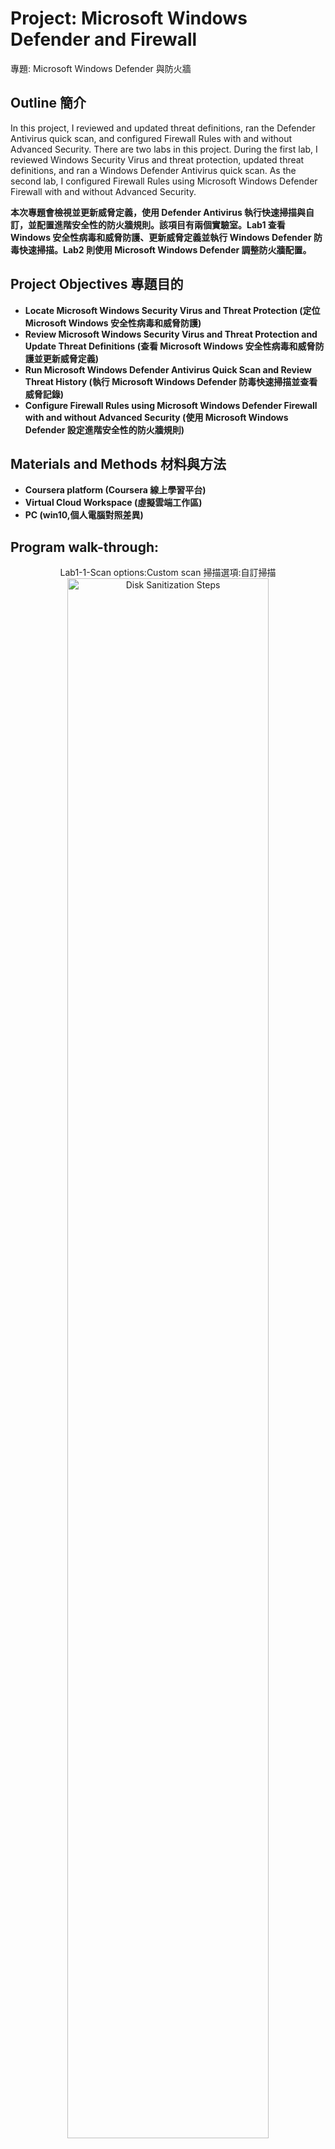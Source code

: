<h1>Project: Microsoft Windows Defender and Firewall</h1>
專題: Microsoft Windows Defender 與防火牆


<h2>Outline 簡介</h2>
In this project, I reviewed and updated threat definitions, ran the Defender Antivirus quick scan, and configured Firewall Rules with and without Advanced Security. There are two labs in this project. During the first lab, I reviewed Windows Security Virus and threat protection, updated threat definitions, and ran a Windows Defender Antivirus quick scan. As the second lab, I configured Firewall Rules using Microsoft Windows Defender Firewall with and without Advanced Security. 

<b>本次專題會檢視並更新威脅定義，使用 Defender Antivirus 執行快速掃描與自訂，並配置進階安全性的防火牆規則。該項目有兩個實驗室。Lab1 查看 Windows 安全性病毒和威脅防護、更新威脅定義並執行 Windows Defender 防毒快速掃描。Lab2 則使用 Microsoft Windows Defender 調整防火牆配置。</b>
<br />


<h2>Project Objectives 專題目的</h2>

- <b>Locate Microsoft Windows Security Virus and Threat Protection (定位Microsoft Windows 安全性病毒和威脅防護)</b>
- <b>Review Microsoft Windows Security Virus and Threat Protection and Update Threat Definitions (查看 Microsoft Windows 安全性病毒和威脅防護並更新威脅定義)</b> 
- <b>Run Microsoft Windows Defender Antivirus Quick Scan and Review Threat History (執行 Microsoft Windows Defender 防毒快速掃描並查看威脅記錄)</b> 
- <b>Configure Firewall Rules using Microsoft Windows Defender Firewall with and without Advanced Security (使用 Microsoft Windows Defender 設定進階安全性的防火牆規則)</b> 


<h2>Materials and Methods 材料與方法</h2>

- <b>Coursera platform (Coursera 線上學習平台)</b> 
- <b>Virtual Cloud Workspace (虛擬雲端工作區)</b>
- <b>PC (win10,個人電腦對照差異)</b> 

<h2>Program walk-through:</h2>

<p align="center">
Lab1-1-Scan options:Custom scan 掃描選項:自訂掃描 <br/>
<img src="[https://i.imgur.com/62TgaWL.png](https://i.imgur.com/8rEhbGi.jpg)" height="80%" width="80%" alt="Disk Sanitization Steps"/>
<br />
<br />
Select the disk:  <br/>
<img src="https://i.imgur.com/tcTyMUE.png" height="80%" width="80%" alt="Disk Sanitization Steps"/>
<br />
<br />
Enter the number of passes: <br/>
<img src="https://i.imgur.com/nCIbXbg.png" height="80%" width="80%" alt="Disk Sanitization Steps"/>
<br />
<br />
Confirm your selection:  <br/>
<img src="https://i.imgur.com/cdFHBiU.png" height="80%" width="80%" alt="Disk Sanitization Steps"/>
<br />
<br />
Wait for process to complete (may take some time):  <br/>
<img src="https://i.imgur.com/JL945Ga.png" height="80%" width="80%" alt="Disk Sanitization Steps"/>
<br />
<br />
Sanitization complete:  <br/>
<img src="https://i.imgur.com/K71yaM2.png" height="80%" width="80%" alt="Disk Sanitization Steps"/>
<br />
<br />
Observe the wiped disk:  <br/>
<img src="https://i.imgur.com/AeZkvFQ.png" height="80%" width="80%" alt="Disk Sanitization Steps"/>
</p>

<!--
 ```diff
- text in red
+ text in green
! text in orange
# text in gray
@@ text in purple (and bold)@@
```
--!>
